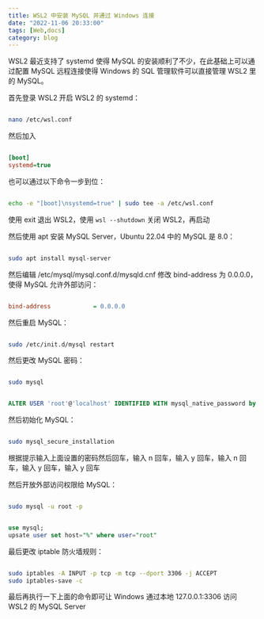 ```yaml
---
title: WSL2 中安装 MySQL 并通过 Windows 连接
date: "2022-11-06 20:33:00"
tags: [Web,docs]
category: blog
---
```

WSL2 最近支持了 systemd 使得 MySQL 的安装顺利了不少，在此基础上可以通过配置 MySQL 远程连接使得 Windows 的 SQL 管理软件可以直接管理 WSL2 里的 MySQL。

<!-- more -->

首先登录 WSL2 开启 WSL2 的 systemd：

```bash

nano /etc/wsl.conf

```

然后加入

```ini

[boot]
systemd=true

```

也可以通过以下命令一步到位：

```bash

echo -e "[boot]\nsystemd=true" | sudo tee -a /etc/wsl.conf

```

使用 exit 退出 WSL2，使用 `wsl --shutdown` 关闭 WSL2，再启动

然后使用 apt 安装 MySQL Server，Ubuntu 22.04 中的 MySQL 是 8.0：

```bash

sudo apt install mysql-server

```

然后编辑 /etc/mysql/mysql.conf.d/mysqld.cnf 修改 bind-address 为 0.0.0.0，使得 MySQL 允许外部访问：

```ini

bind-address            = 0.0.0.0

```

然后重启 MySQL：

```bash

sudo /etc/init.d/mysql restart

```

然后更改 MySQL 密码：

```bash

sudo mysql

```

```sql

ALTER USER 'root'@'localhost' IDENTIFIED WITH mysql_native_password by 'password';

```

然后初始化 MySQL：

```bash

sudo mysql_secure_installation

```

根据提示输入上面设置的密码然后回车，输入 n 回车，输入 y 回车，输入 n 回车，输入 y 回车，输入 y 回车

然后开放外部访问权限给 MySQL：

```bash

sudo mysql -u root -p

```

```sql

use mysql;
upsate user set host="%" where user="root"

```

最后更改 iptable 防火墙规则：

```bash

sudo iptables -A INPUT -p tcp -m tcp --dport 3306 -j ACCEPT
sudo iptables-save -c

```

最后再执行一下上面的命令即可让 Windows 通过本地 127.0.0.1:3306 访问 WSL2 的 MySQL Server